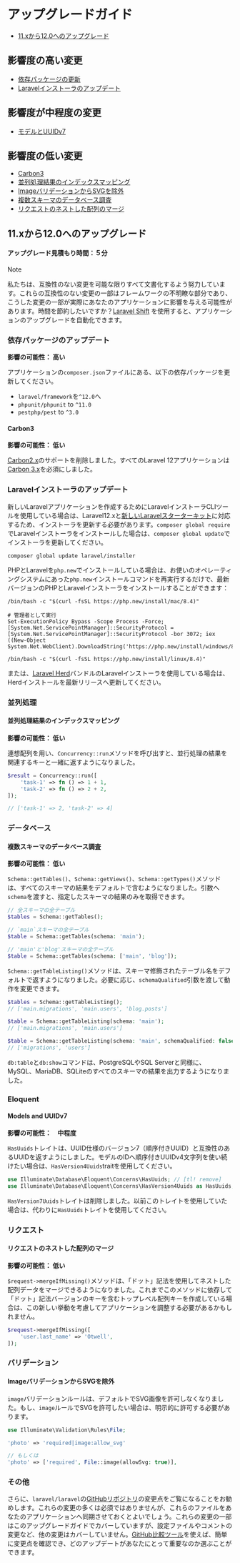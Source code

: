 # アップグレードガイド

- [11.xから12.0へのアップグレード](#upgrade-12.0)

<a name="high-impact-changes"></a>
## 影響度の高い変更

<div class="content-list" markdown="1">

- [依存パッケージの更新](#updating-dependencies)
- [Laravelインストーラのアップデート](#updating-the-laravel-installer)

</div>

<a name="medium-impact-changes"></a>
## 影響度が中程度の変更

<div class="content-list" markdown="1">

- [モデルとUUIDv7](#models-and-uuidv7)

</div>

<a name="low-impact-changes"></a>
## 影響度の低い変更

<div class="content-list" markdown="1">

- [Carbon3](#carbon-3)
- [並列処理結果のインデックスマッピング](#concurrency-result-index-mapping)
- [ImageバリデーションからSVGを除外](#image-validation)
- [複数スキーマのデータベース調査](#multi-schema-database-inspecting)
- [リクエストのネストした配列のマージ](#nested-array-request-merging)

</div>

<a name="upgrade-12.0"></a>
## 11.xから12.0へのアップグレード

#### アップグレード見積もり時間：５分

> [!NOTE]
> 私たちは、互換性のない変更を可能な限りすべて文書化するよう努力しています。これらの互換性のない変更の一部はフレームワークの不明瞭な部分であり、こうした変更の一部が実際にあなたのアプリケーションに影響を与える可能性があります。時間を節約したいですか？[Laravel Shift](https://laravelshift.com/) を使用すると、アプリケーションのアップグレードを自動化できます。

<a name="updating-dependencies"></a>
### 依存パッケージのアップデート

**影響の可能性： 高い**

アプリケーションの`composer.json`ファイルにある、以下の依存パッケージを更新してください。

<div class="content-list" markdown="1">

- `laravel/framework`を`^12.0`へ
- `phpunit/phpunit` to `^11.0`
- `pestphp/pest` to `^3.0`

</div>

<a name="carbon-3"></a>
#### Carbon3

**影響の可能性： 低い**

[Carbon2.x](https://carbon.nesbot.com/docs/)のサポートを削除しました。すべてのLaravel 12アプリケーションは[Carbon 3.x](https://carbon.nesbot.com/docs/#api-carbon-3)を必須にしました。

<a name="updating-the-laravel-installer"></a>
### Laravelインストーラのアップデート

新しいLaravelアプリケーションを作成するためにLaravelインストーラCLIツールを使用している場合は、Laravel12.xと[新しいLaravelスターターキット](https://laravel.com/starter-kits)に対応するため、インストーラを更新する必要があります。`composer global require`でLaravelインストーラをインストールした場合は、`composer global update`でインストーラを更新してください。

```shell
composer global update laravel/installer
```

PHPとLaravelを`php.new`でインストールしている場合は、お使いのオペレーティングシステムにあった`php.new`インストールコマンドを再実行するだけで、最新バージョンのPHPとLaravelインストーラをインストールすることができます：

```shell tab=macOS
/bin/bash -c "$(curl -fsSL https://php.new/install/mac/8.4)"
```

```shell tab=Windows PowerShell
# 管理者として実行
Set-ExecutionPolicy Bypass -Scope Process -Force; [System.Net.ServicePointManager]::SecurityProtocol = [System.Net.ServicePointManager]::SecurityProtocol -bor 3072; iex ((New-Object System.Net.WebClient).DownloadString('https://php.new/install/windows/8.4'))
```

```shell tab=Linux
/bin/bash -c "$(curl -fsSL https://php.new/install/linux/8.4)"
```

または、[Laravel Herd](https://herd.laravel.com)バンドルのLaravelインストーラを使用している場合は、Herdインストールを最新リリースへ更新してください。

<a name="concurrency"></a>
### 並列処理

<a name="concurrency-result-index-mapping"></a>
#### 並列処理結果のインデックスマッピング

**影響の可能性： 低い**

連想配列を用い、`Concurrency::run`メソッドを呼び出すと、並行処理の結果を関連するキーと一緒に返すようになりました。

```php
$result = Concurrency::run([
    'task-1' => fn () => 1 + 1,
    'task-2' => fn () => 2 + 2,
]);

// ['task-1' => 2, 'task-2' => 4]
```

<a name="database"></a>
### データベース

<a name="multi-schema-database-inspecting"></a>
#### 複数スキーマのデータベース調査

**影響の可能性： 低い**

`Schema::getTables()`、`Schema::getViews()`、`Schema::getTypes()`メソッドは、すべてのスキーマの結果をデフォルトで含むようになりました。引数へ`schema`を渡すと、指定したスキーマの結果のみを取得できます。

```php
// 全スキーマの全テーブル
$tables = Schema::getTables();

// `main`スキーマの全テーブル
$table = Schema::getTables(schema: 'main');

// 'main'と'blog'スキーマの全テーブル
$table = Schema::getTables(schema: ['main', 'blog']);
```

`Schema::getTableListing()`メソッドは、スキーマ修飾されたテーブル名をデフォルトで返すようになりました。必要に応じ、`schemaQualified`引数を渡して動作を変更できます。

```php
$tables = Schema::getTableListing();
// ['main.migrations', 'main.users', 'blog.posts']

$table = Schema::getTableListing(schema: 'main');
// ['main.migrations', 'main.users']

$table = Schema::getTableListing(schema: 'main', schemaQualified: false);
// ['migrations', 'users']
```

`db:table`と`db:show`コマンドは、PostgreSQLやSQL Serverと同様に、MySQL、MariaDB、SQLiteのすべてのスキーマの結果を出力するようになりました。

<a name="eloquent"></a>
### Eloquent

<a name="models-and-uuidv7"></a>
#### Models and UUIDv7

**影響の可能性：　中程度**

`HasUuids`トレイトは、UUID仕様のバージョン7（順序付きUUID）と互換性のあるUUIDを返すようにしました。モデルのIDへ順序付きUUIDv4文字列を使い続けたい場合は、`HasVersion4Uuids`traitを使用してください。

```php
use Illuminate\Database\Eloquent\Concerns\HasUuids; // [tl! remove]
use Illuminate\Database\Eloquent\Concerns\HasVersion4Uuids as HasUuids; // [tl! add]
```

`HasVersion7Uuids`トレイトは削除しました。以前このトレイトを使用していた場合は、代わりに`HasUuids`トレイトを使用してください。

<a name="requests"></a>
### リクエスト

<a name="nested-array-request-merging"></a>
#### リクエストのネストした配列のマージ

**影響の可能性： 低い**

`$request->mergeIfMissing()`メソッドは、「ドット」記法を使用してネストした配列データをマージできるようになりました。これまでこのメソッドに依存して「ドット」記法バージョンのキーを含むトップレベル配列キーを作成している場合は、この新しい挙動を考慮してアプリケーションを調整する必要があるかもしれません。

```php
$request->mergeIfMissing([
    'user.last_name' => 'Otwell',
]);
```

<a name="validation"></a>
### バリデーション

<a name="image-validation"></a>
#### ImageバリデーションからSVGを除外

`image`バリデーションルールは、デフォルトでSVG画像を許可しなくなりました。もし、`image`ルールでSVGを許可したい場合は、明示的に許可する必要があります。

```php
use Illuminate\Validation\Rules\File;

'photo' => 'required|image:allow_svg'

// もしくは
'photo' => ['required', File::image(allowSvg: true)],
```

<a name="miscellaneous"></a>
### その他

さらに、`laravel/laravel`の[GitHubリポジトリ](https://github.com/laravel/laravel)の変更点をご覧になることをお勧めします。これらの変更の多くは必須ではありませんが、これらのファイルをあなたのアプリケーションへ同期させておくとよいでしょう。これらの変更の一部はこのアップグレードガイドでカバーしていますが、設定ファイルやコメントの変更など、他の変更はカバーしていません。[GitHub比較ツール](https://github.com/laravel/laravel/compare/11.x...12.x)を使えば、簡単に変更点を確認でき、どのアップデートがあなたにとって重要なのか選ぶことができます。
